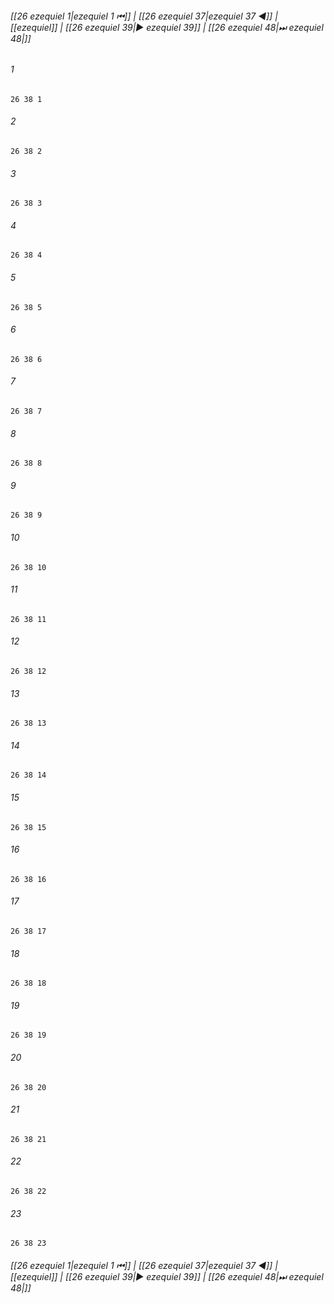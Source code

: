 
###### [[26 ezequiel 1|ezequiel 1 ⏮]] | [[26 ezequiel 37|ezequiel 37 ◀]] | [[ezequiel]] | [[26 ezequiel 39|▶ ezequiel 39]] | [[26 ezequiel 48|⏭ ezequiel 48|]]

###### 1
``` verse
26 38 1 
```
###### 2
``` verse
26 38 2 
```
###### 3
``` verse
26 38 3 
```
###### 4
``` verse
26 38 4 
```
###### 5
``` verse
26 38 5 
```
###### 6
``` verse
26 38 6 
```
###### 7
``` verse
26 38 7 
```
###### 8
``` verse
26 38 8 
```
###### 9
``` verse
26 38 9 
```
###### 10
``` verse
26 38 10 
```
###### 11
``` verse
26 38 11 
```
###### 12
``` verse
26 38 12 
```
###### 13
``` verse
26 38 13 
```
###### 14
``` verse
26 38 14 
```
###### 15
``` verse
26 38 15 
```
###### 16
``` verse
26 38 16 
```
###### 17
``` verse
26 38 17 
```
###### 18
``` verse
26 38 18 
```
###### 19
``` verse
26 38 19 
```
###### 20
``` verse
26 38 20 
```
###### 21
``` verse
26 38 21 
```
###### 22
``` verse
26 38 22 
```
###### 23
``` verse
26 38 23 
```

###### [[26 ezequiel 1|ezequiel 1 ⏮]] | [[26 ezequiel 37|ezequiel 37 ◀]] | [[ezequiel]] | [[26 ezequiel 39|▶ ezequiel 39]] | [[26 ezequiel 48|⏭ ezequiel 48|]]


